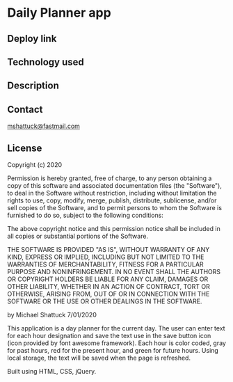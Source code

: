 # Daily Planner app

## Deploy link



## Technology used



## Description



## Contact

mshattuck@fastmail.com

## License

Copyright (c) 2020

Permission is hereby granted, free of charge, to any person obtaining a copy
of this software and associated documentation files (the "Software"), to deal
in the Software without restriction, including without limitation the rights
to use, copy, modify, merge, publish, distribute, sublicense, and/or sell
copies of the Software, and to permit persons to whom the Software is
furnished to do so, subject to the following conditions:

The above copyright notice and this permission notice shall be included in all
copies or substantial portions of the Software.

THE SOFTWARE IS PROVIDED "AS IS", WITHOUT WARRANTY OF ANY KIND, EXPRESS OR
IMPLIED, INCLUDING BUT NOT LIMITED TO THE WARRANTIES OF MERCHANTABILITY,
FITNESS FOR A PARTICULAR PURPOSE AND NONINFRINGEMENT. IN NO EVENT SHALL THE
AUTHORS OR COPYRIGHT HOLDERS BE LIABLE FOR ANY CLAIM, DAMAGES OR OTHER
LIABILITY, WHETHER IN AN ACTION OF CONTRACT, TORT OR OTHERWISE, ARISING FROM,
OUT OF OR IN CONNECTION WITH THE SOFTWARE OR THE USE OR OTHER DEALINGS IN THE
SOFTWARE.




by Michael Shattuck 7/01/2020

This application is a day planner for the current day. The user can enter text for each hour designation and save the text use in the save button icon (icon provided by font awesome framework). Each hour is color coded, gray for past hours, red for the present hour, and green for future hours. Using local storage, the text will be saved when the page is refreshed.

Built using HTML, CSS, jQuery.
